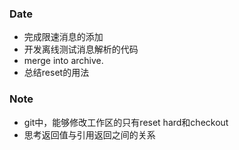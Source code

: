 ### Date
- 完成限速消息的添加
- 开发离线测试消息解析的代码
- merge into archive.
- 总结reset的用法

### Note
- git中，能够修改工作区的只有reset hard和checkout
- 思考返回值与引用返回之间的关系